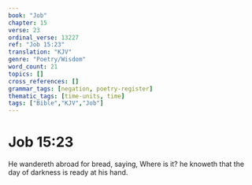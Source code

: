 ```yaml
---
book: "Job"
chapter: 15
verse: 23
ordinal_verse: 13227
ref: "Job 15:23"
translation: "KJV"
genre: "Poetry/Wisdom"
word_count: 21
topics: []
cross_references: []
grammar_tags: [negation, poetry-register]
thematic_tags: [time-units, time]
tags: ["Bible","KJV","Job"]
---
```


# Job 15:23

He wandereth abroad for bread, saying, Where is it? he knoweth that the day of darkness is ready at his hand.
